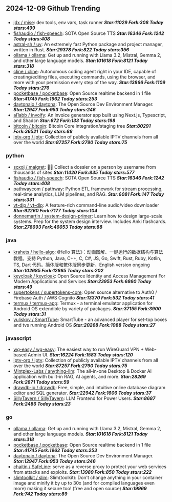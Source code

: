 ## 2024-12-09 Github Trending

### 
* [jdx / mise](https://github.com/jdx/mise): dev tools, env vars, task runner ***Star:11029 Fork:308 Today stars:499***
* [fishaudio / fish-speech](https://github.com/fishaudio/fish-speech): SOTA Open Source TTS ***Star:16346 Fork:1242 Today stars:408***
* [astral-sh / uv](https://github.com/astral-sh/uv): An extremely fast Python package and project manager, written in Rust. ***Star:29378 Fork:822 Today stars:356***
* [ollama / ollama](https://github.com/ollama/ollama): Get up and running with Llama 3.2, Mistral, Gemma 2, and other large language models. ***Star:101618 Fork:8121 Today stars:318***
* [cline / cline](https://github.com/cline/cline): Autonomous coding agent right in your IDE, capable of creating/editing files, executing commands, using the browser, and more with your permission every step of the way. ***Star:13866 Fork:1109 Today stars:276***
* [pocketbase / pocketbase](https://github.com/pocketbase/pocketbase): Open Source realtime backend in 1 file ***Star:41745 Fork:1962 Today stars:253***
* [daytonaio / daytona](https://github.com/daytonaio/daytona): The Open Source Dev Environment Manager. ***Star:12947 Fork:953 Today stars:246***
* [al1abb / invoify](https://github.com/al1abb/invoify): An invoice generator app built using Next.js, Typescript, and Shadcn ***Star:872 Fork:133 Today stars:198***
* [bitcoin / bitcoin](https://github.com/bitcoin/bitcoin): Bitcoin Core integration/staging tree ***Star:80291 Fork:36521 Today stars:88***
* [iptv-org / iptv](https://github.com/iptv-org/iptv): Collection of publicly available IPTV channels from all over the world ***Star:87257 Fork:2790 Today stars:75***

### python
* [soxoj / maigret](https://github.com/soxoj/maigret): 🕵️‍♂️ Collect a dossier on a person by username from thousands of sites ***Star:11420 Fork:835 Today stars:577***
* [fishaudio / fish-speech](https://github.com/fishaudio/fish-speech): SOTA Open Source TTS ***Star:16346 Fork:1242 Today stars:408***
* [pathwaycom / pathway](https://github.com/pathwaycom/pathway): Python ETL framework for stream processing, real-time analytics, LLM pipelines, and RAG. ***Star:6081 Fork:147 Today stars:331***
* [yt-dlp / yt-dlp](https://github.com/yt-dlp/yt-dlp): A feature-rich command-line audio/video downloader ***Star:92260 Fork:7177 Today stars:104***
* [donnemartin / system-design-primer](https://github.com/donnemartin/system-design-primer): Learn how to design large-scale systems. Prep for the system design interview. Includes Anki flashcards. ***Star:278693 Fork:46653 Today stars:88***

### java
* [krahets / hello-algo](https://github.com/krahets/hello-algo): 《Hello 算法》：动画图解、一键运行的数据结构与算法教程。支持 Python, Java, C++, C, C#, JS, Go, Swift, Rust, Ruby, Kotlin, TS, Dart 代码。简体版和繁体版同步更新，English version ongoing ***Star:102685 Fork:12865 Today stars:202***
* [keycloak / keycloak](https://github.com/keycloak/keycloak): Open Source Identity and Access Management For Modern Applications and Services ***Star:23953 Fork:6860 Today stars:49***
* [supertokens / supertokens-core](https://github.com/supertokens/supertokens-core): Open source alternative to Auth0 / Firebase Auth / AWS Cognito ***Star:13370 Fork:532 Today stars:41***
* [termux / termux-app](https://github.com/termux/termux-app): Termux - a terminal emulator application for Android OS extendible by variety of packages. ***Star:37155 Fork:3900 Today stars:31***
* [yuliskov / SmartTube](https://github.com/yuliskov/SmartTube): SmartTube - an advanced player for set-top boxes and tvs running Android OS ***Star:20268 Fork:1088 Today stars:27***

### javascript
* [wg-easy / wg-easy](https://github.com/wg-easy/wg-easy): The easiest way to run WireGuard VPN + Web-based Admin UI. ***Star:16224 Fork:1583 Today stars:120***
* [iptv-org / iptv](https://github.com/iptv-org/iptv): Collection of publicly available IPTV channels from all over the world ***Star:87257 Fork:2790 Today stars:75***
* [Mintplex-Labs / anything-llm](https://github.com/Mintplex-Labs/anything-llm): The all-in-one Desktop & Docker AI application with built-in RAG, AI agents, and more. ***Star:28269 Fork:2871 Today stars:59***
* [drawdb-io / drawdb](https://github.com/drawdb-io/drawdb): Free, simple, and intuitive online database diagram editor and SQL generator. ***Star:22942 Fork:1606 Today stars:37***
* [SillyTavern / SillyTavern](https://github.com/SillyTavern/SillyTavern): LLM Frontend for Power Users. ***Star:8687 Fork:2486 Today stars:23***

### go
* [ollama / ollama](https://github.com/ollama/ollama): Get up and running with Llama 3.2, Mistral, Gemma 2, and other large language models. ***Star:101618 Fork:8121 Today stars:318***
* [pocketbase / pocketbase](https://github.com/pocketbase/pocketbase): Open Source realtime backend in 1 file ***Star:41745 Fork:1962 Today stars:253***
* [daytonaio / daytona](https://github.com/daytonaio/daytona): The Open Source Dev Environment Manager. ***Star:12947 Fork:953 Today stars:246***
* [chaitin / SafeLine](https://github.com/chaitin/SafeLine): serve as a reverse proxy to protect your web services from attacks and exploits. ***Star:13989 Fork:850 Today stars:222***
* [slimtoolkit / slim](https://github.com/slimtoolkit/slim): Slim(toolkit): Don't change anything in your container image and minify it by up to 30x (and for compiled languages even more) making it secure too! (free and open source) ***Star:19969 Fork:742 Today stars:89***
